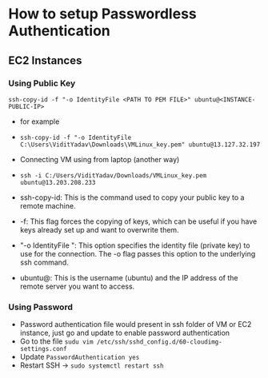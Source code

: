 # How to setup Passwordless Authentication

## EC2 Instances

### Using Public Key

```
ssh-copy-id -f "-o IdentityFile <PATH TO PEM FILE>" ubuntu@<INSTANCE-PUBLIC-IP>
```
- for example
- `ssh-copy-id -f "-o IdentityFile C:\Users\ViditYadav\Downloads\VMLinux_key.pem" ubuntu@13.127.32.197`
- Connecting VM using from laptop (another way)
- `ssh -i C:/Users/ViditYadav/Downloads/VMLinux_key.pem ubuntu@13.203.208.233`

- ssh-copy-id: This is the command used to copy your public key to a remote machine.
- -f: This flag forces the copying of keys, which can be useful if you have keys already set up and want to overwrite them.
- "-o IdentityFile <PATH TO PEM FILE>": This option specifies the identity file (private key) to use for the connection. The -o flag passes this option to the underlying ssh command.
- ubuntu@<INSTANCE-IP>: This is the username (ubuntu) and the IP address of the remote server you want to access.

### Using Password 

- Password authentication file would present in ssh folder of VM or EC2 instance, just go and update to enable password authentication
- Go to the file `sudu vim /etc/ssh/sshd_config.d/60-cloudimg-settings.conf`
- Update `PasswordAuthentication yes`
- Restart SSH -> `sudo systemctl restart ssh`

